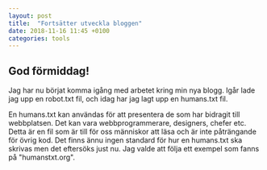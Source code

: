 ```yaml
---
layout: post
title:  "Fortsätter utveckla bloggen"
date: 2018-11-16 11:45 +0100
categories: tools
---
```


## God förmiddag! 
Jag har nu börjat komma igång med arbetet kring min nya blogg.
Igår lade jag upp en robot.txt fil, och idag har jag lagt upp en humans.txt fil.

En humans.txt kan användas för att presentera de som har bidragit till webbplatsen. 
Det kan vara webbprogrammerare, designers, chefer etc. Detta är en fil som är till för oss människor
att läsa och är inte påträngande för övrig kod. Det finns ännu ingen standard för hur en humans.txt ska
skrivas men det eftersöks just nu. Jag valde att följa ett exempel som fanns på "humanstxt.org". 